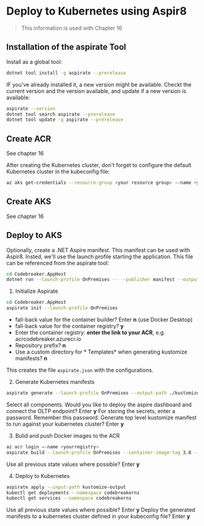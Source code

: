 # Deploy to Kubernetes using Aspir8

> This information is used with Chapter 16

## Installation of the aspirate Tool

Install as a global tool:

```bash
dotnet tool install -g aspirate --prerelease
```

IF you've already installed it, a new version might be available. Checkt the current version and the version available, and update if a new version is available:

```bash
aspirate --version
dotnet tool search aspirate --prerelease
dotnet tool update -g aspirate --prerelease
```

## Create ACR

See chapter 16

After creating the Kubernetes cluster, don't forget to configure the default Kubernetes cluster in the kubeconfig file:

```bash
az aks get-credentials --resource-group <your resource group> --name <your aks name>
```

## Create AKS

See chapter 16

## Deploy to AKS

Optionally, create a .NET Aspire manifest. This manifest can be used with Aspir8. Insted, we'll use the launch profile starting the application. This file can be referenced from the aspirate tool:

```bash
cd Codebreaker.AppHost
dotnet run --launch-profile OnPremises -- --publisher manifest --output-path onpremises-manifest.json
```

1. Initialize Aspirate

```bash
cd Codebreaker.AppHost
aspirate init --launch-profile OnPremises
```

* fall-back value for the container builder? Enter **n** (use Docker Desktop)
* fall-back value for the container registry? **y**
* Enter the container registry: **enter the link to your ACR**, e.g. acrcodebreaker.azurecr.io
* Repository prefix? **n**
* Use a custom directory for * Templates* when generating kustomize manifests? **n**

This creates the file `aspirate.json` with the configurations.

2. Generate Kubernetes manifests 

```bash
aspirate generate --launch-profile OnPremises --output-path ./kustomize-output --skip-build --namespace codebreakerns
```

Select all components.
Would you like to deploy the aspire dashboard and connect the OLTP endpoint? Enter **y**
For storing the secrets, enter a password. Remember this password.
Generate top level kustomize manifest to run against your kubernetes cluster? Enter **y**

3. Bulid and push Docker images to the ACR

```bash
az acr login –-name <yourregistry>
aspirate build --launch-profile OnPremises --container-image-tag 3.8 --container-image-tag latest --container-registry <yourregistry>.azurecr.io
```

Use all previous state values where possible? Enter **y**

4. Deploy to Kubernetes

```bash
aspirate apply --input-path kustomize-output
kubectl get deployments --namespace codebreakerns
kubectl get services --namespace codebreakerns
```

Use all previous state values where possible? Enter **y**
Deploy the generated manifests to a kubernetes cluster defined in your kubeconfig file? Enter **y**
